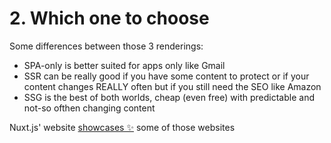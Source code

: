 <h1 class="!text-green-500">2. Which one to choose</h1>

Some differences between those 3 renderings:
- SPA-only is better suited for apps only like Gmail
- SSR can be really good if you have some content to protect or if your content changes REALLY often but if you still need the SEO like Amazon
- SSG is the best of both worlds, cheap (even free) with predictable and not-so ofthen changing content

Nuxt.js' website [showcases ✨](https://nuxtjs.org/showcases) some of those websites

<!--
go to showcase, into Vue, and look for 'remover' >> https://www.edityouraudio.com/ (and it's source code)


want to quickly toggle JS? install Quick Javascript Switcher: https://chrome.google.com/webstore/detail/quick-javascript-switcher/geddoclleiomckbhadiaipdggiiccfje
-->
